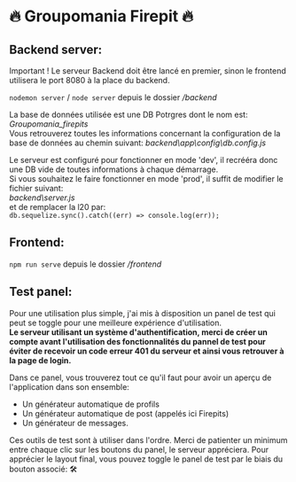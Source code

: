 # :fire: Groupomania Firepit :fire: #

## Backend server:

Important ! Le serveur Backend doit être lancé en premier, sinon le frontend utilisera le port 8080 à la place du backend.

`nodemon server` / `node server` depuis le dossier _/backend_

La base de données utilisée est une DB Potrgres dont le nom est: _Groupomania_firepits_  
Vous retrouverez toutes les informations concernant la configuration de la base de données au chemin suivant:  _backend\app\config\db.config.js_  
  
Le serveur est configuré pour fonctionner en mode 'dev', il recrééra donc une DB vide de toutes informations à chaque démarrage.  
Si vous souhaitez le faire fonctionner en mode 'prod', il suffit de modifier le fichier suivant:  
_backend\server.js_  
et de remplacer la l20 par:  
`db.sequelize.sync().catch((err) => console.log(err));`  

## Frontend:

`npm run serve` depuis le dossier _/frontend_

## Test panel:

Pour une utilisation plus simple, j'ai mis à disposition un panel de test qui peut se toggle pour une meilleure expérience d'utilisation.  
**Le serveur utilisant un système d'authentification, merci de créer un compte avant l'utilisation des fonctionnalités du pannel de test pour éviter de recevoir un code erreur 401 du serveur et ainsi vous retrouver à la page de login.**  
  
Dans ce panel, vous trouverez tout ce qu'il faut pour avoir un aperçu de l'application dans son ensemble:  

-   Un générateur automatique de profils
-   Un générateur automatique de post (appelés ici Firepits)
-   Un générateur de messages.
  
Ces outils de test sont à utiliser dans l'ordre. Merci de patienter un minimum entre chaque clic sur les boutons du panel, le serveur appréciera.
Pour apprécier le layout final, vous pouvez toggle le panel de test par le biais du bouton associé: 🛠
